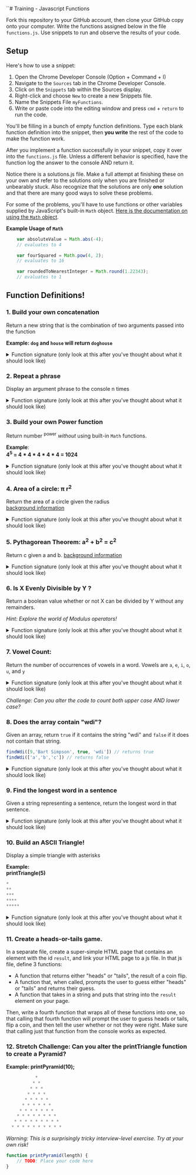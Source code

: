 ``# Training - Javascript Functions

Fork this repository to your GitHub account, then clone your GitHub copy onto your computer. Write the functions assigned below in the file `functions.js`. Use snippets to run and observe the results of your code.

## Setup

Here's how to use a snippet:

1. Open the Chrome Developer Console (Option + Command + I)
1. Navigate to the `Sources` tab in the Chrome Developer Console.
2. Click on the `Snippets` tab within the Sources display.
3. Right-click and choose `New` to create a new Snippets file.
4. Name the Snippets File `myFunctions`.
4. Write or paste code into the editing window and press `cmd` + `return` to run the code.

You'll be filling in a bunch of empty function definitions. Type each blank function definition into the snippet, then **you write** the rest of the code to make the function work.

After you implement a function successfully in your snippet, copy it over into the `functions.js` file.  Unless a different behavior is specified, have the function log the answer to the console AND return it.

Notice there is a solutions.js file. Make a full attempt at finishing these on your own and refer to the solutions only when you are finished or unbearably stuck. Also recognize that the solutions are only **one** solution and that there are many good ways to solve these problems.

For some of the problems, you'll have to use functions or other variables supplied by JavaScript's built-in `Math` object.  [Here is the documentation on using the `Math` object](https://developer.mozilla.org/en-US/docs/Web/JavaScript/Reference/Global_Objects/Math).

**Example Usage of `Math`**
```javascript
	var absoluteValue = Math.abs(-4);
	// evaluates to 4

	var fourSquared = Math.pow(4, 2);
	// evaluates to 16

	var roundedToNearestInteger = Math.round(1.22343);
	// evaluates to 1
```


<!--## Deliverable

When you wrap up work, edit this README to include your name, a link to the original repository, and a 3-5 sentence reflection on completing this assignment. Example:

> I was a able to complete all of the mathematical functions, but the string related functions were difficult for me. I spoke with the evening TA and she helped me solve the ASCII triangle function. I'm still feeling iffy on writing my own loops.

Push your updates to GitHub and add a link to the repo to the "My Work" section of your website!
-->
## Function Definitions!


### 1.  Build your own concatenation
Return a new string that is the combination of two arguments passed into the function

**Example: `dog` and `house` will return `doghouse`**
<details>
<summary>Function signature (only look at this after you've thought about what it should look like)</summary>

  ```javascript
  function combineWords(word1, word2) {
  	// TODO: Place your code here
  }
  var result = combineWords('dog', 'house');
  console.log(result);
  // displays 'doghouse'
  ```

</details>

### 2.  Repeat a phrase
Display an argument phrase to the console n times
<details>
<summary>Function signature (only look at this after you've thought about what it should look like)</summary>

```javascript
function repeatPhrase(phrase, n) {
	// TODO: Place your code here
}

repeatPhrase("Hello", 5);
// displays
// Hello
// Hello
// Hello
// Hello
// Hello
```

</details>

### 3.  Build your own Power function
Return number <sup>power</sup> *without* using built-in `Math` functions.

**Example**:   
**4<sup>5</sup> = 4 \* 4 \* 4 \* 4 \* 4 = 1024**
<details>
<summary>Function signature (only look at this after you've thought about what it should look like)</summary>

```javascript
function toTheNthPower(number, power) {
	// TODO: Place your code here		
}

var result = toTheNthPower(4, 5);
console.log(result);
// displays 1024
```

</details>

### 4. Area of a circle:  &pi; r<sup>2</sup>
Return the area of a circle given the radius  
[background information](http://www.mathgoodies.com/lessons/vol2/circle_area.html)

<details>
<summary>Function signature (only look at this after you've thought about what it should look like)</summary>

```javascript
function areaOfACircle(radius) {
	// TODO: Place your code here
}

var result = areaOfACircle(2);
console.log(result);
// displays approximately 12.57
```

</details>

### 5.  Pythagorean Theorem: a<sup>2</sup> + b<sup>2</sup> = c<sup>2</sup>
Return c given a and b.
[background information](https://en.wikipedia.org/wiki/Pythagorean_theorem)

<details>
<summary>Function signature (only look at this after you've thought about what it should look like)</summary>

```javascript
function pyt`hagoreanTheorem(a, b) {
	// TODO: Place your code here
}

var result = pythagoreanTheorem(3, 4);
console.log(result);
// should display 5;
```

</details>

###  6. Is X Evenly Divisible by Y ?
Return a boolean value whether or not X can be divided by Y without any remainders.  

*Hint: Explore the world of Modulus operators!*

<details>
<summary>Function signature (only look at this after you've thought about what it should look like)</summary>

```javascript
function isXEvenlyDivisibleByY(x, y) {
	// TODO: Place your code here
}

var result = isXEvenlyDivisibleByY(99, 3);
console.log(result);
// displays true
```

</details>

### 7.  Vowel Count:
Return the number of occurrences of vowels in a word.
Vowels are `a`, `e`, `i`, `o`, `u`, and `y`

<details>
<summary>Function signature (only look at this after you've thought about what it should look like)</summary>

```javascript
function countVowels(word) {
	// TODO: Place your code here
}

var result = countVowels("stealing");
console.log(result);
// displays 3
```

</details>

*Challenge: Can you alter the code to count both upper case AND lower case?*

### 8. Does the array contain "wdi"?
Given an array, return `true` if it contains the string "wdi" and `false` if it does not contain that string.

```javascript
findWdi([9,'Bart Simpson', true, 'wdi']) // returns true
findWdi(['a','b','c']) // returns false
```

<details>
<summary>Function signature (only look at this after you've thought about what it should look like)</summary>

```javascript

	function findWdi(arr){
		// TODO: Place your code here
	}

```

</details>

### 9. Find the longest word in a sentence
Given a string representing a sentence, return the longest word in that sentence.

<details>
<summary>Function signature (only look at this after you've thought about what it should look like)</summary>

```javascript
findLongestWord("The rain in Spain falls mainly on the plain"); // => "mainly"
findLongestWord("abcdefghijkl"); // => "abcdefghijkl"
```

```javascript
function findLongestWord(sentence) {
    // TODO: Place your code here
}
```

</details>

### 10. Build an ASCII Triangle!
Display a simple triangle with asterisks

**Example:   
printTriangle(5)**

```javascript
*
**
***
****
*****
```

<details>
<summary>Function signature (only look at this after you've thought about what it should look like)</summary>

```javascript
function printTriangle(length) {
	// TODO: Place your code here
}

printTriangle(3);
// displays
// *
// **
// ***
```

</details>

### 11. Create a heads-or-tails game.
In a separate file, create a super-simple HTML page that contains an element with the id `result`, and link your HTML page to a js file. In that js file, define 3 functions:
* A function that returns either "heads" or "tails", the result of a coin flip.
* A function that, when called, prompts the user to guess either "heads" or "tails" and returns their guess.
* A function that takes in a string and puts that string into the `result` element on your page.

Then, write a fourth function that wraps all of these functions into one, so that calling that fourth function will prompt the user to guess heads or tails, flip a coin, and then tell the user whether or not they were right. Make sure that calling just that function from the console works as expected.

### 12. Stretch Challenge: Can you alter the printTriangle function to create a Pyramid?
**Example:  printPyramid(10);**

```javascript
           *
          * *
         * * *
        * * * *
       * * * * *
      * * * * * *
     * * * * * * *
    * * * * * * * *
   * * * * * * * * *
  * * * * * * * * * *
```

*Warning: This is a surprisingly tricky interview-level exercise.  Try at your own risk!*

```javascript
function printPyramid(length) {
	// TODO: Place your code here
}
```
